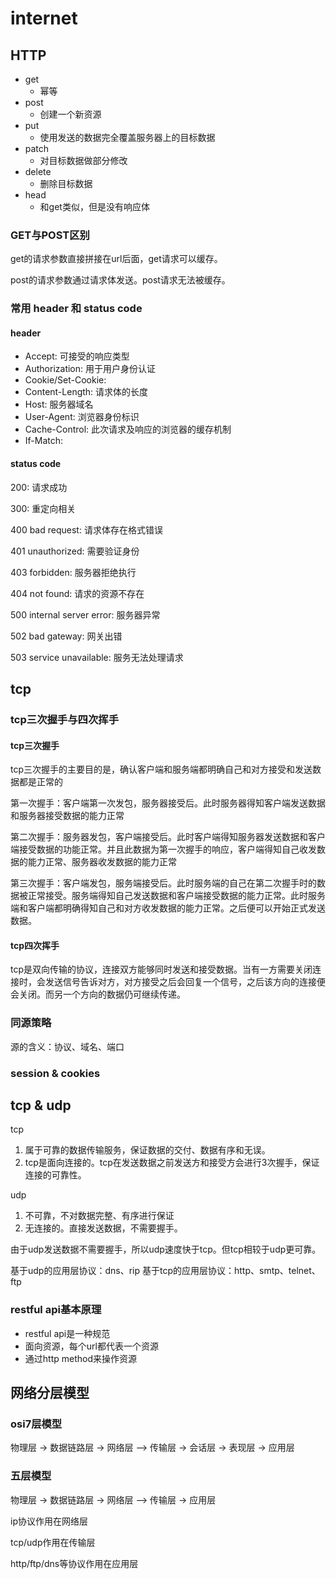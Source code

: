 # internet

## HTTP
- get
  - 幂等
- post
  - 创建一个新资源
- put
  - 使用发送的数据完全覆盖服务器上的目标数据
- patch
  - 对目标数据做部分修改
- delete
  - 删除目标数据
- head
  - 和get类似，但是没有响应体

### GET与POST区别

get的请求参数直接拼接在url后面，get请求可以缓存。

post的请求参数通过请求体发送。post请求无法被缓存。

### 常用 header 和 status code

#### header
- Accept: 可接受的响应类型
- Authorization: 用于用户身份认证
- Cookie/Set-Cookie: 
- Content-Length: 请求体的长度
- Host: 服务器域名
- User-Agent: 浏览器身份标识
- Cache-Control: 此次请求及响应的浏览器的缓存机制
- If-Match: 

#### status code

200: 请求成功

300: 重定向相关

400 bad request: 请求体存在格式错误

401 unauthorized: 需要验证身份

403 forbidden: 服务器拒绝执行

404 not found: 请求的资源不存在

500 internal server error: 服务器异常

502 bad gateway: 网关出错

503 service unavailable: 服务无法处理请求

## tcp

### tcp三次握手与四次挥手

#### tcp三次握手
tcp三次握手的主要目的是，确认客户端和服务端都明确自己和对方接受和发送数据都是正常的

第一次握手：客户端第一次发包，服务器接受后。此时服务器得知客户端发送数据和服务器接受数据的能力正常

第二次握手：服务器发包，客户端接受后。此时客户端得知服务器发送数据和客户端接受数据的功能正常。并且此数据为第一次握手的响应，客户端得知自己收发数据的能力正常、服务器收发数据的能力正常

第三次握手：客户端发包，服务端接受后。此时服务端的自己在第二次握手时的数据被正常接受。服务端得知自己发送数据和客户端接受数据的能力正常。此时服务端和客户端都明确得知自己和对方收发数据的能力正常。之后便可以开始正式发送数据。

#### tcp四次挥手

tcp是双向传输的协议，连接双方能够同时发送和接受数据。当有一方需要关闭连接时，会发送信号告诉对方，对方接受之后会回复一个信号，之后该方向的连接便会关闭。而另一个方向的数据仍可继续传递。


### 同源策略

源的含义：协议、域名、端口

### session & cookies


## tcp & udp

tcp

1. 属于可靠的数据传输服务，保证数据的交付、数据有序和无误。
2. tcp是面向连接的。tcp在发送数据之前发送方和接受方会进行3次握手，保证连接的可靠性。

udp

1. 不可靠，不对数据完整、有序进行保证
2. 无连接的。直接发送数据，不需要握手。

由于udp发送数据不需要握手，所以udp速度快于tcp。但tcp相较于udp更可靠。

基于udp的应用层协议：dns、rip
基于tcp的应用层协议：http、smtp、telnet、ftp

### restful api基本原理

- restful api是一种规范
- 面向资源，每个url都代表一个资源
- 通过http method来操作资源


## 网络分层模型

### osi7层模型

物理层 -> 数据链路层 -> 网络层 —> 传输层 -> 会话层 -> 表现层 -> 应用层

### 五层模型

物理层 -> 数据链路层 -> 网络层 —> 传输层 -> 应用层

ip协议作用在网络层

tcp/udp作用在传输层

http/ftp/dns等协议作用在应用层
